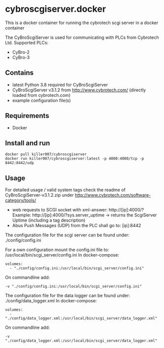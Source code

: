 # cybroscgiserver.docker
This is a docker container for running the cybrotech scgi server in a docker container

The CyBroScgiServer is used for communicating with PLCs from Cybrotech Ltd.
Supported PLCs:
- CyBro-2
- CyBro-3

## Contains

- latest Python 3.8 required for CyBroScgiServer
- CyBroScgiServer v3.1.2 from http://www.cybrotech.com/ (directly loaded from cybrotech.com)
- example configuration file(s)

## Requirements

- Docker

## Install and run

```
docker pull killer007/cybroscgiserver
docker run killer007/cybroscgiserver:latest -p 4000:4000/tcp -p 8442:8442/udp
```

## Usage

For detailed usage / valid system tags check the readme of CyBroScgiServer-v3.1.2.zip under
http://www.cybrotech.com/software-category/tools/

- web requests to SCGI socket with xml-answer: http://[ip]:4000/?
  Example: http://[ip]:4000/?sys.server_uptime -> returns the ScgiServer Uptime (including a tag description)
- Abus Push Messages (UDP) from the PLC shall go to: [ip]:8442

The configuration file for the scgi server can be found under:
./config/config.ini

For a own configuration mount the config.ini file to:
/usr/local/bin/scgi_server/config.ini
In docker-compose: 
```
volumes:
  - "./config/config.ini:/usr/local/bin/scgi_server/config.ini"
```
On commandline add:
```
-v "./config/config.ini:/usr/local/bin/scgi_server/config.ini"
```

The configuration file for the data logger can be found under:
./config/data_logger.xml
In docker-compose: 
```
volumes:
  - "./config/data_logger.xml:/usr/local/bin/scgi_server/data_logger.xml"
```
On commandline add:
```
-v "./config/data_logger.xml:/usr/local/bin/scgi_server/data_logger.xml"
```

